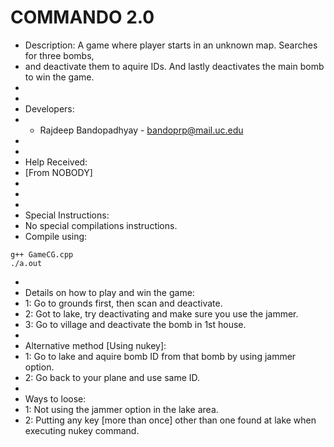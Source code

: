  # COMMANDO 2.0
 * Description: A game where player starts in an unknown map. Searches for three bombs,
 * and deactivate them to aquire IDs. And lastly deactivates the main bomb to win the game.
 *
 *
 * Developers:
 * - Rajdeep Bandopadhyay - bandoprp@mail.uc.edu
 *
 *
 * Help Received:
 * [From NOBODY]
 *
 *
 *
 * Special Instructions:
 * No special compilations instructions.
 * Compile using:
 ```
 g++ GameCG.cpp
 ./a.out
 ```
 *
 * Details on how to play and win the game:
 * 1: Go to grounds first, then scan and deactivate.
 * 2: Got to lake, try deactivating and make sure you use the jammer.
 * 3: Go to village and deactivate the bomb in 1st house.
 *
 * Alternative method [Using nukey]:
 * 1: Go to lake and aquire bomb ID from that bomb by using jammer option.
 * 2: Go back to your plane and use same ID.
 *
 * Ways to loose:
 * 1: Not using the jammer option in the lake area.
 * 2: Putting any key [more than once] other than one found at lake when executing nukey command.
